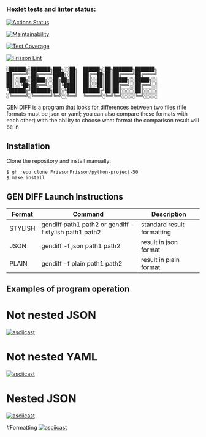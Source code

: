 ### Hexlet tests and linter status:



[![Actions Status](https://github.com/FrissonFrisson/python-project-50/workflows/hexlet-check/badge.svg)](https://github.com/FrissonFrisson/python-project-50/actions)

[![Maintainability](https://api.codeclimate.com/v1/badges/678c5be549e7e79148fc/maintainability)](https://codeclimate.com/github/FrissonFrisson/python-project-50/maintainability)

[![Test Coverage](https://api.codeclimate.com/v1/badges/678c5be549e7e79148fc/test_coverage)](https://codeclimate.com/github/FrissonFrisson/python-project-50/test_coverage)

[![Frisson Lint](https://github.com/FrissonFrisson/python-project-50/actions/workflows/check_lint.yml/badge.svg)](https://github.com/FrissonFrisson/python-project-50/actions/workflows/check_lint.yml)

```
░██████╗░███████╗███╗░░██╗  ██████╗░██╗███████╗███████╗
██╔════╝░██╔════╝████╗░██║  ██╔══██╗██║██╔════╝██╔════╝
██║░░██╗░█████╗░░██╔██╗██║  ██║░░██║██║█████╗░░█████╗░░
██║░░╚██╗██╔══╝░░██║╚████║  ██║░░██║██║██╔══╝░░██╔══╝░░
╚██████╔╝███████╗██║░╚███║  ██████╔╝██║██║░░░░░██║░░░░░
░╚═════╝░╚══════╝╚═╝░░╚══╝  ╚═════╝░╚═╝╚═╝░░░░░╚═╝░░░░░
```

GEN DIFF is a program that looks for differences between two files (file formats must be json or yaml; you can also compare these formats with each other) with the ability to choose what format the comparison result will be in

## Installation

Clone the repository and install manually:

```bash
$ gh repo clone FrissonFrisson/python-project-50
$ make install
```

## GEN DIFF Launch Instructions


| Format| Command                        | Description                                              |
|------|--------------------------------|--------------------------------------------------------- |
| STYLISH | gendiff path1 path2 or gendiff -f stylish path1 path2 |standard result formatting|
| JSON  | gendiff -f json path1 path2 |result in json format|
| PLAIN | gendiff -f plain path1 path2 |result in plain format|

## Examples of program operation

# Not nested JSON
[![asciicast](https://asciinema.org/a/WeZ6UAxTIVTtu1LPFz5p4dKpv.svg)](https://asciinema.org/a/WeZ6UAxTIVTtu1LPFz5p4dKpv)

# Not nested YAML
[![asciicast](https://asciinema.org/a/dY1gknXdeb5Jqm2cnDqesVSi7.svg)](https://asciinema.org/a/dY1gknXdeb5Jqm2cnDqesVSi7)

# Nested JSON
[![asciicast](https://asciinema.org/a/NMqKBoxZkYSZDm6HV0v4Yi8g1.svg)](https://asciinema.org/a/NMqKBoxZkYSZDm6HV0v4Yi8g1)

#Formatting
[![asciicast](https://asciinema.org/a/89w2yX5CtzOz7mFunfTeNSMq3.svg)](https://asciinema.org/a/89w2yX5CtzOz7mFunfTeNSMq3)
